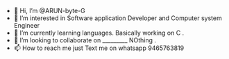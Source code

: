 - 👋 Hi, I’m @ARUN-byte-G
- 👀 I’m interested in Software application Developer and Computer system Engineer
- 🌱 I’m currently learning languages. Basically working on C .
- 💞️ I’m looking to collaborate on _________ NOthing .
- 📫 How to reach me just Text me on whatsapp 9465763819

<!---
ARUN-byte-G/ARUN-byte-G is a ✨ special ✨ repository because its `README.md` (this file) appears on your GitHub profile.
You can click the Preview link to take a look at your changes.
--->

